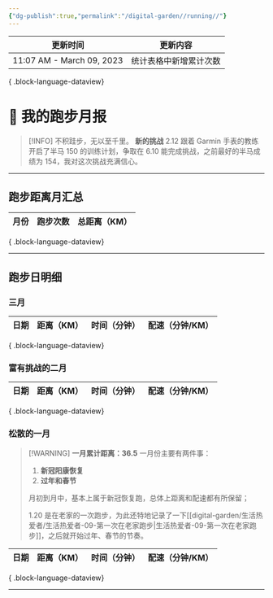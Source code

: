 ```yaml
---
{"dg-publish":true,"permalink":"/digital-garden//running//"}
---
```



| 更新时间                      | 更新内容        |
| ------------------------- | ----------- |
| 11:07 AM - March 09, 2023 | 统计表格中新增累计次数 |

{ .block-language-dataview}

# 🏃 我的跑步月报

> [!INFO] 不积跬步，无以至千里。
> **新的挑战**
> 2.12 跟着 Garmin 手表的教练开启了半马 150 的训练计划，争取在 6.10 能完成挑战，之前最好的半马成绩为 154，我对这次挑战充满信心。

---

## 跑步距离月汇总

| 月份 | 跑步次数 | 总距离（KM） |
| -- | ---- | ------- |

{ .block-language-dataview}

---

## 跑步日明细

### 三月

| 日期 | 距离（KM） | 时间（分钟） | 配速（分钟/KM） |
| -- | ------ | ------ | --------- |

{ .block-language-dataview}

### 富有挑战的二月

| 日期 | 距离（KM） | 时间（分钟） | 配速（分钟/KM） |
| -- | ------ | ------ | --------- |

{ .block-language-dataview}

### 松散的一月

> [!WARNING] **一月累计距离：36.5**
> 一月份主要有两件事：
>
> 1. **新冠阳康恢复**
> 2. **过年和春节**
>
> 月初到月中，基本上属于新冠恢复跑，总体上距离和配速都有所保留；
>
> 1.20 是在老家的一次跑步，为此还特地记录了一下[[digital-garden/生活热爱者/生活热爱者-09-第一次在老家跑步\|生活热爱者-09-第一次在老家跑步]]，之后就开始过年、春节的节奏。

| 日期 | 距离（KM） | 时间（分钟） | 配速（分钟/KM） |
| -- | ------ | ------ | --------- |

{ .block-language-dataview}

---
